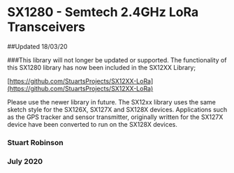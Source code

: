 # SX1280 - Semtech 2.4GHz LoRa Transceivers

##Updated 18/03/20

###This library will not longer be updated or supported. The functionality of this SX1280 library has now been included in the SX12XX Library;

[https://github.com/StuartsProjects/SX12XX-LoRa](https://github.com/StuartsProjects/SX12XX-LoRa)

Please use the newer library in future. The SX12xx library uses the same sketch style for the SX126X, SX127X and SX128X devices. Applications such as the GPS tracker and sensor transmitter, originally written for the SX127X device have been converted to run on the SX128X devices. 


### Stuart Robinson
### July 2020
